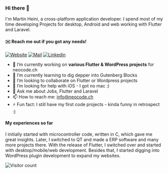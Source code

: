 ### Hi there 👋

I'm Martin Heini, a cross-platform application developer. I spend most of my time developing Projects for desktop, Android and web working with Flutter and Laravel.

#### ✉️ Reach me out if you got any needs!

[![Website](https://img.shields.io/badge/Web-neofix.ch-blue?style=for-the-badge)](https://neofix.ch/it/softwareentwicklung/)
[![Mail](https://img.shields.io/badge/Mail-info@neofix.ch-red?style=for-the-badge)](mailto:info@neofix.ch)
[![Linkedin](https://img.shields.io/badge/LinkedIn-0077B5?style=for-the-badge&logo=linkedin&logoColor=white)](https://www.linkedin.com/in/martin-heini/)

- 🔭 I’m currently working on **various Flutter & WordPress projects** for neocode.ch
- 🌱 I’m currently learning to dig depper into Gutenberg Blocks
- 👯 I’m looking to collaborate on Flutter or Wordpress projects
- 🤔 I’m looking for help with iOS - I got no mac :)
- 💬 Ask me about Jobs, Flutter and Laravel
- 📫 How to reach me: info@neocode.ch
- ⚡ Fun fact: I still have my first code projects - kinda funny in retrospect :)

#### My experiences so far

I initially started with microcontroller code, written in C, which gave me great insights. Later, I switched to QT and made a ERP software and many more projects there. With the release of Flutter, I switched over and started with desktop/mobile/web development. Besides that, I started digging into WordPress plugin development to expand my websites.

![Visitor count](https://shields-io-visitor-counter.herokuapp.com/badge?page=maheini.readme&color=blue)
